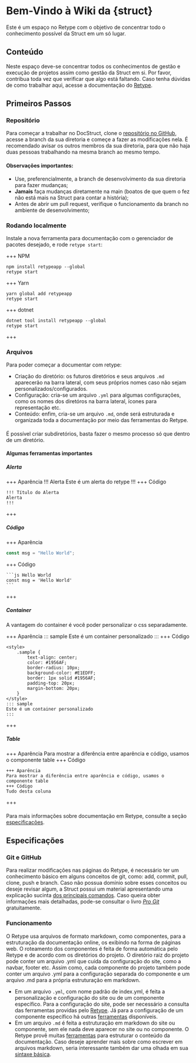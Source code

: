 # Bem-Vindo à Wiki da \{struct\}

Este é um espaço no Retype com o objetivo de concentrar todo o conhecimento possível da Struct em um só lugar.

## Conteúdo

Neste espaço deve-se concentrar todos os conhecimentos de gestão e execução de projetos assim como gestão da Struct em si. Por favor, contribua toda vez que verificar que algo está faltando. Caso tenha dúvidas de como trabalhar aqui, acesse a documentação do [Retype](https://retype.com).

## Primeiros Passos

### Repositório

Para começar a trabalhar no DocStruct, clone o [repositório no GitHub](https://github.com/StructCE/DocStruct/), acesse a branch da sua diretoria e começe a fazer as modificações nela. É recomendado avisar os outros membros da sua diretoria, para que não haja duas pessoas trabalhando na mesma branch ao mesmo tempo.

#### Observações importantes:

- Use, preferencialmente, a branch de desenvolvimento da sua diretoria para fazer mudanças;
- **Jamais** faça mudanças diretamente na main \(boatos de que quem o fez não está mais na Struct para contar a história\);
- Antes de abrir um pull request, verifique o funcionamento da branch no ambiente de desenvolvimento;

### Rodando localmente

Instale a nova ferramenta para documentação com o gerenciador de pacotes desejado, e rode `retype start`:

+++ NPM

```
npm install retypeapp --global
retype start
```

+++ Yarn

```
yarn global add retypeapp
retype start
```

+++ dotnet

```
dotnet tool install retypeapp --global
retype start
```

+++

### Arquivos

Para poder começar a documentar com retype:

- Criação do diretório: os futuros diretórios e seus arquivos `.md` aparecerão na barra lateral, com seus próprios nomes caso não sejam personalizados/configurados.
- Configuração: cria-se um arquivo `.yml` para algumas configurações, como os nomes dos diretóros na barra lateral, ícones para representação etc.
- Conteúdo: enfim, cria-se um arquivo `.md`, onde será estruturada e organizada toda a documentação por meio das ferramentas do Retype.

####

É possível criar subdiretórios, basta fazer o mesmo processo só que dentro de um diretório.

#### Algumas ferramentas importantes

##### Alerta

+++ Aparência
!!! Alerta
Este é um alerta do retype
!!!
+++ Código

```
!!! Título do Alerta
Alerta
!!!
```

+++

##### Código

+++ Aparência

```js Hello World
const msg = "Hello World";
```

+++ Código

````
```js Hello World
const msg = 'Hello World'
```
````

+++

##### Container

A vantagem do container é você poder personalizar o css separadamente.

<style>
    .sample {
        text-align: center;
        color: #1956AF;
        border-radius: 10px;
        background-color: #E1EDFF;
        border: 1px solid #1956AF;
        padding-top: 20px;
        margin-bottom: 20px;
    }
</style>

+++ Aparência
::: sample
Este é um container personalizado
:::
+++ Código

```
<style>
    .sample {
        text-align: center;
        color: #1956AF;
        border-radius: 10px;
        background-color: #E1EDFF;
        border: 1px solid #1956AF;
        padding-top: 20px;
        margin-bottom: 20px;
    }
</style>
::: sample
Este é um container personalizado
:::
```

+++

##### Table

+++ Aparência
Para mostrar a diferência entre aparência e código, usamos o componente table
+++ Código

```
+++ Aparência
Para mostrar a diferência entre aparência e código, usamos o componente table
+++ Código
Tudo desta coluna
```

+++

####

Para mais informações sobre documentação em Retype, consulte a seção [especificações](/#especificações).

## Especificações

### Git e GitHub

Para realizar modificações nas páginas do Retype, é necessário ter um conhecimento básico em alguns conceitos de git, como: add, commit, pull, clone, push e branch. Caso não possua domínio sobre esses conceitos ou deseje revisar algum, a Struct possui um material apresentando uma explicação sucinta [dos principais comandos](https://drive.google.com/file/d/1tH0LaDnD14pHnqq4cymkAjvYX5wkVrCs/view?usp=sharing). Caso queira obter informações mais detalhadas, pode-se consultar o livro _[Pro Git](https://git-scm.com/book/en/v2)_ gratuitamente.

### Funcionamento

O Retype usa arquivos de formato markdown, como componentes, para a estruturação da documentação online, os exibindo na forma de páginas web. O roteamento dos componentes é feita de forma automática pelo Retype e de acordo com os diretórios do projeto. O diretório raiz do projeto pode conter um arquivo .yml que cuida da configuração do site, como a navbar, footer etc. Assim como, cada componente do projeto também pode conter um arquivo .yml para a configuração separada do componente e um arquivo .md para a própria estruturação em markdown.

- Em um arquivo `.yml`, com nome padrão de index.yml, é feita a personalização e configuração do site ou de um componente específico. Para a configuração do site, pode ser necessário a consulta das ferramentas providas pelo [Retype](https://retype.com/configuration/project/#project-configuration). Já para a configuração de um componente específico há outras [ferramentas](https://retype.com/configuration/page/#page-configuration) disponíveis.
- Em um arquivo `.md` é feita a estruturação em markdown do site ou componente, sem ele nada deve aparecer no site ou no componente. O Retype provê muitas [ferramentas](https://retype.com/components/) para estruturar o conteúdo da documentação. Caso deseje aprender mais sobre como escrever em arquivos markdown, seria interessante também dar uma olhada em sua [sintaxe básica](https://retype.com/guides/formatting/).
